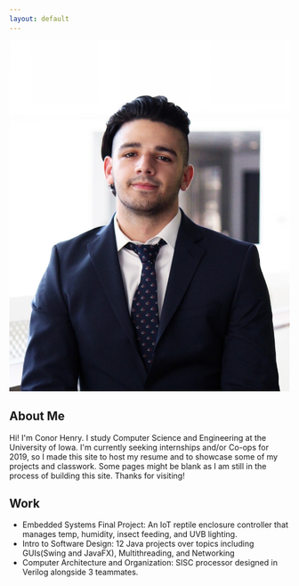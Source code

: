 ```yaml
---
layout: default
---
```

<img class="profile-picture" src="IMG_9777.jpg">

## About Me


Hi! I'm Conor Henry. I study Computer Science and Engineering at the University of Iowa. I'm currently seeking internships and/or Co-ops for 2019, so I made this site to host my resume and to showcase some of my projects and classwork. Some pages might be blank as I am still in the process of building this site. Thanks for visiting!

## Work

*  Embedded Systems Final Project: An IoT reptile enclosure controller that manages temp, humidity, insect feeding, and UVB lighting. 
*  Intro to Software Design: 12 Java projects over topics including GUIs(Swing and JavaFX), Multithreading, and Networking 
*  Computer Architecture and Organization: SISC processor designed in Verilog alongside 3 teammates.



